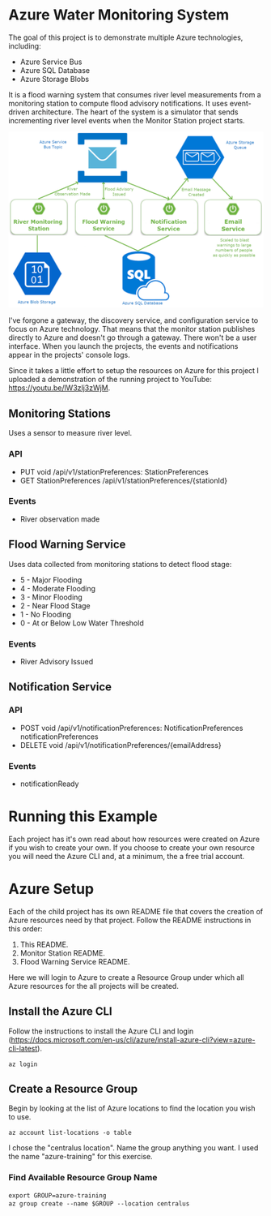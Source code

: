 # Azure Water Monitoring System

The goal of this project is to demonstrate multiple Azure technologies, including:
* Azure Service Bus
* Azure SQL Database
* Azure Storage Blobs

It is a flood warning system that consumes river level measurements from a monitoring station to compute flood advisory notifications.
It uses event-driven architecture. The heart of the system is a simulator that sends incrementing river level events when the Monitor Station project starts.

![](FloodWarning.png)

I've forgone a gateway, the discovery service, and configuration service to focus on Azure technology. That means that the monitor station publishes directly to Azure and doesn't go through a gateway. There won't be a user interface. When you launch the projects, the events and notifications appear in the projects' console logs.

Since it takes a little effort to setup the resources on Azure for this project I uploaded a demonstration of the running project to YouTube: https://youtu.be/lW3zlj3zWjM.

## Monitoring Stations
Uses a sensor to measure river level.

### API
* PUT void /api/v1/stationPreferences: StationPreferences
* GET StationPreferences /api/v1/stationPreferences/{stationId}

### Events
* River observation made

## Flood Warning Service
Uses data collected from monitoring stations to detect flood stage:
* 5 - Major Flooding
* 4 - Moderate Flooding
* 3 - Minor Flooding
* 2 - Near Flood Stage
* 1 - No Flooding
* 0 - At or Below Low Water Threshold

### Events
* River Advisory Issued

## Notification Service

### API
* POST void /api/v1/notificationPreferences: NotificationPreferences notificationPreferences
* DELETE void /api/v1/notificationPreferences/{emailAddress}

### Events
* notificationReady

# Running this Example

Each project has it's own read about how resources were created on Azure
if you wish to create your own. If you choose to create your own resource
you will need the Azure CLI and, at a minimum, the a free trial account.

# Azure Setup

Each of the child project has its own README file that covers the creation of Azure
resources need by that project. Follow the README instructions in this order:
1) This README.
2) Monitor Station README.
3) Flood Warning Service README.

Here we will login to Azure to create a Resource Group under which all Azure resources
for the all projects will be created.  

## Install the Azure CLI
Follow the instructions to install the Azure CLI and login
(https://docs.microsoft.com/en-us/cli/azure/install-azure-cli?view=azure-cli-latest).
```
az login
```

## Create a Resource Group
Begin by looking at the list of Azure locations to find the location you wish to use.
```
az account list-locations -o table
```

I chose the "centralus location". Name the group anything you want. I used the name "azure-training" for this exercise.

### Find Available Resource Group Name
```
export GROUP=azure-training
az group create --name $GROUP --location centralus

```
